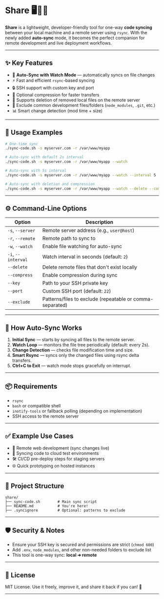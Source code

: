 
# Share 🖥️🔁📡

**Share** is a lightweight, developer-friendly tool for one-way **code syncing** between your local machine and a remote server using `rsync`. With the newly added **auto-sync** mode, it becomes the perfect companion for remote development and live deployment workflows.

---

## ✨ Key Features

- 🔁 **Auto-Sync with Watch Mode** — automatically syncs on file changes
- ⚡ Fast and efficient `rsync`-based syncing
- 🔒 SSH support with custom key and port
- 💨 Optional compression for faster transfers
- 🧹 Supports deletion of removed local files on the remote server
- 📁 Exclude common development files/folders (`node_modules`, `.git`, etc.)
- 📊 Smart change detection (mod time + size)

---

## 🚀 Usage Examples

```bash
# One-time sync
./sync-code.sh -s myserver.com -r /var/www/myapp

# Auto-sync with default 2s interval
./sync-code.sh -s myserver.com -r /var/www/myapp --watch

# Auto-sync with 5s interval
./sync-code.sh -s myserver.com -r /var/www/myapp --watch --interval 5

# Auto-sync with deletion and compression
./sync-code.sh -s myserver.com -r /var/www/myapp --watch --delete --compress
````

---

## ⚙️ Command-Line Options

| Option             | Description                                               |
| ------------------ | --------------------------------------------------------- |
| `-s`, `--server`   | Remote server address (e.g., `user@host`)                 |
| `-r`, `--remote`   | Remote path to sync to                                    |
| `-w`, `--watch`    | Enable file watching for auto-sync                        |
| `-i`, `--interval` | Watch interval in seconds (default: `2`)                  |
| `--delete`         | Delete remote files that don't exist locally              |
| `--compress`       | Enable compression during sync                            |
| `--key`            | Path to your SSH private key                              |
| `--port`           | Custom SSH port (default: `22`)                           |
| `--exclude`        | Patterns/files to exclude (repeatable or comma-separated) |

---

## 🧠 How Auto-Sync Works

1. **Initial Sync** — starts by syncing all files to the remote server.
2. **Watch Loop** — monitors the file tree periodically (default: every 2s).
3. **Change Detection** — checks file modification time and size.
4. **Smart Rsync** — syncs only the changed files using rsync delta transfers.
5. **Ctrl+C to Exit** — watch mode stops gracefully on interrupt.

---

## 📦 Requirements

* `rsync`
* `bash` or compatible shell
* `inotify-tools` or fallback polling (depending on implementation)
* SSH access to the remote server

---

## ✅ Example Use Cases

* 🔧 Remote web development (sync changes live)
* 🧪 Syncing code to cloud test environments
* 🛠️ CI/CD pre-deploy steps for staging servers
* 🌐 Quick prototyping on hosted instances

---

## 📂 Project Structure

```
share/
├── sync-code.sh        # Main sync script
├── README.md           # You're here!
├── .syncignore         # Optional: patterns to exclude
```

---

## 🛡️ Security & Notes

* Ensure your SSH key is secured and permissions are strict (`chmod 600`)
* Add `.env`, `node_modules`, and other non-needed folders to exclude list
* This tool is one-way sync: **local ➜ remote**

---

## 📄 License

MIT License. Use it freely, improve it, and share it back if you can! 🙌

---






